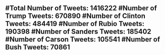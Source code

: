 #Total Number of Tweets: 1416222 
#Number of Trump Tweets: 670890
#Number of Clinton Tweets: 484419
#Number of Rubio Tweets: 190398
#Number of Sanders Tweets: 185402
#Number of Carson Tweets: 105541
#Number of Bush Tweets: 70861
---
